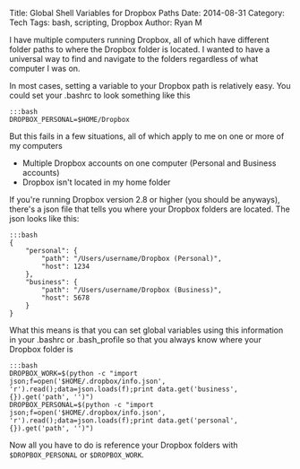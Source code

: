 Title: Global Shell Variables for Dropbox Paths
Date: 2014-08-31
Category: Tech
Tags: bash, scripting, Dropbox
Author: Ryan M

I have multiple computers running Dropbox, all of which have different folder paths to where the Dropbox folder is located. I wanted to have a universal way to find and navigate to the folders regardless of what computer I was on.
<!-- PELICAN_END_SUMMARY -->  

In most cases, setting a variable to your Dropbox path is relatively easy. You could set your .bashrc to look something like this

	:::bash
	DROPBOX_PERSONAL=$HOME/Dropbox

But this fails in a few situations, all of which apply to me on one or more of my computers

- Multiple Dropbox accounts on one computer (Personal and Business accounts)
- Dropbox isn't located in my home folder

If you're running Dropbox version 2.8 or higher (you should be anyways), there's a json file that tells you where your Dropbox folders are located. The json looks like this:

	:::bash
	{
		"personal": {
			"path": "/Users/username/Dropbox (Personal)",
			"host": 1234
		},
		"business": {
			"path": "/Users/username/Dropbox (Business)", 
			"host": 5678
		}
	}

What this means is that you can set global variables using this information in your .bashrc or .bash_profile so that you always know where your Dropbox folder is

	:::bash
	DROPBOX_WORK=$(python -c "import json;f=open('$HOME/.dropbox/info.json', 'r').read();data=json.loads(f);print data.get('business', {}).get('path', '')")
	DROPBOX_PERSONAL=$(python -c "import json;f=open('$HOME/.dropbox/info.json', 'r').read();data=json.loads(f);print data.get('personal', {}).get('path', '')")

Now all you have to do is reference your Dropbox folders with `$DROPBOX_PERSONAL` or `$DROPBOX_WORK`.
